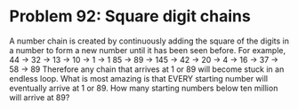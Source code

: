 # Problem 92: Square digit chains
A number chain is created by continuously adding the square of the
digits in a number to form a new number until it has been seen before.
For example, 44 → 32 → 13 → 10 → 1 → 1 85 → 89 → 145 → 42 → 20 → 4 → 16
→ 37 → 58 → 89 Therefore any chain that arrives at 1 or 89 will become
stuck in an endless loop. What is most amazing is that EVERY starting
number will eventually arrive at 1 or 89. How many starting numbers
below ten million will arrive at 89?

